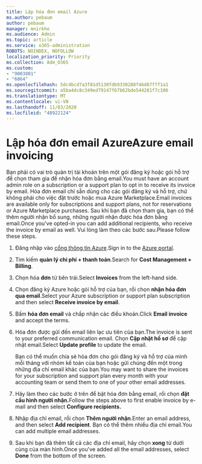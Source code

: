 ```yaml
---
title: Lập hóa đơn email Azure
ms.author: pebaum
author: pebaum
manager: mnirkhe
ms.audience: Admin
ms.topic: article
ms.service: o365-administration
ROBOTS: NOINDEX, NOFOLLOW
localization_priority: Priority
ms.collection: Adm_O365
ms.custom:
- "9003801"
- "6864"
ms.openlocfilehash: 5dc4bcd7a3f81d5130fdb9330280f46d87fff1a1
ms.sourcegitcommit: a5ba4dc8c349ed79147f67b62bde544281f7c106
ms.translationtype: MT
ms.contentlocale: vi-VN
ms.lasthandoff: 11/03/2020
ms.locfileid: "48922124"
---
```

# <a name="azure-email-invoicing"></a><span data-ttu-id="56db8-102">Lập hóa đơn email Azure</span><span class="sxs-lookup"><span data-stu-id="56db8-102">Azure email invoicing</span></span>

<span data-ttu-id="56db8-103">Bạn phải có vai trò quản trị tài khoản trên một gói đăng ký hoặc gói hỗ trợ để chọn tham gia để nhận hóa đơn bằng email.</span><span class="sxs-lookup"><span data-stu-id="56db8-103">You must have an account admin role on a subscription or a support plan to opt in to receive its invoice by email.</span></span> <span data-ttu-id="56db8-104">Hóa đơn email chỉ sẵn dùng cho các gói đăng ký và hỗ trợ, chứ không phải cho việc đặt trước hoặc mua Azure Marketplace.</span><span class="sxs-lookup"><span data-stu-id="56db8-104">Email invoices are available only for subscriptions and support plans, not for reservations or Azure Marketplace purchases.</span></span> <span data-ttu-id="56db8-105">Sau khi bạn đã chọn tham gia, bạn có thể thêm người nhận bổ sung, những người nhận được hóa đơn bằng email.</span><span class="sxs-lookup"><span data-stu-id="56db8-105">Once you've opted-in you can add additional recipients, who receive the invoice by email as well.</span></span> <span data-ttu-id="56db8-106">Vui lòng làm theo các bước sau.</span><span class="sxs-lookup"><span data-stu-id="56db8-106">Please follow these steps.</span></span>

1. <span data-ttu-id="56db8-107">Đăng nhập vào [cổng thông tin Azure](https://portal.azure.com/).</span><span class="sxs-lookup"><span data-stu-id="56db8-107">Sign in to the [Azure portal](https://portal.azure.com/).</span></span>
2. <span data-ttu-id="56db8-108">Tìm kiếm **quản lý chi phí + thanh toán**.</span><span class="sxs-lookup"><span data-stu-id="56db8-108">Search for **Cost Management + Billing**.</span></span>
3. <span data-ttu-id="56db8-109">Chọn hóa **đơn** từ bên trái.</span><span class="sxs-lookup"><span data-stu-id="56db8-109">Select **Invoices** from the left-hand side.</span></span>
4. <span data-ttu-id="56db8-110">Chọn đăng ký Azure hoặc gói hỗ trợ của bạn, rồi chọn **nhận hóa đơn qua email**.</span><span class="sxs-lookup"><span data-stu-id="56db8-110">Select your Azure subscription or support plan subscription and then select **Receive invoice by email**.</span></span>
5. <span data-ttu-id="56db8-111">Bấm **hóa đơn email** và chấp nhận các điều khoản.</span><span class="sxs-lookup"><span data-stu-id="56db8-111">Click **Email invoice** and accept the terms.</span></span>
6. <span data-ttu-id="56db8-112">Hóa đơn được gửi đến email liên lạc ưu tiên của bạn.</span><span class="sxs-lookup"><span data-stu-id="56db8-112">The invoice is sent to your preferred communication email.</span></span> <span data-ttu-id="56db8-113">Chọn **Cập nhật hồ sơ** để cập nhật email.</span><span class="sxs-lookup"><span data-stu-id="56db8-113">Select **Update profile** to update the email.</span></span>  

    <span data-ttu-id="56db8-114">Bạn có thể muốn chia sẻ hóa đơn cho gói đăng ký và hỗ trợ của mình mỗi tháng với nhóm kế toán của bạn hoặc gửi chúng đến một trong những địa chỉ email khác của bạn.</span><span class="sxs-lookup"><span data-stu-id="56db8-114">You may want to share the invoices for your subscription and support plan every month with your accounting team or send them to one of your other email addresses.</span></span>  

7. <span data-ttu-id="56db8-115">Hãy làm theo các bước ở trên để bật hóa đơn bằng email, rồi chọn  **đặt cấu hình người nhận.**</span><span class="sxs-lookup"><span data-stu-id="56db8-115">Follow the steps above to first enable invoice by e-mail and then select  **Configure recipients.**</span></span>
8. <span data-ttu-id="56db8-116">Nhập địa chỉ email, rồi chọn **Thêm người nhận**.</span><span class="sxs-lookup"><span data-stu-id="56db8-116">Enter an email address, and then select **Add recipient**.</span></span> <span data-ttu-id="56db8-117">Bạn có thể thêm nhiều địa chỉ email.</span><span class="sxs-lookup"><span data-stu-id="56db8-117">You can add multiple email addresses.</span></span>
9. <span data-ttu-id="56db8-118">Sau khi bạn đã thêm tất cả các địa chỉ email, hãy chọn **xong** từ dưới cùng của màn hình.</span><span class="sxs-lookup"><span data-stu-id="56db8-118">Once you've added all the email addresses, select **Done** from the bottom of the screen.</span></span>
